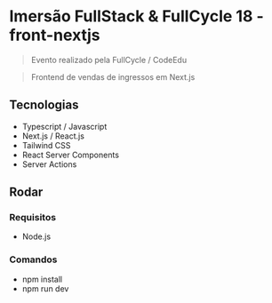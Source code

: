 # Imersão FullStack & FullCycle 18 - front-nextjs

> Evento realizado pela FullCycle / CodeEdu

> Frontend de vendas de ingressos em Next.js

## Tecnologias

- Typescript / Javascript
- Next.js / React.js
- Tailwind CSS
- React Server Components
- Server Actions

## Rodar

### Requisitos

- Node.js

### Comandos

- npm install
- npm run dev
